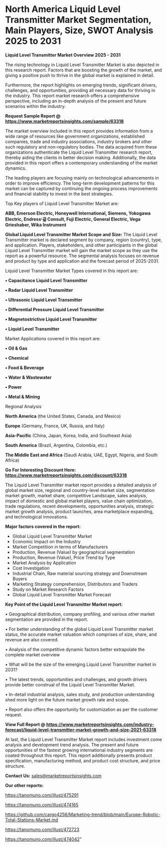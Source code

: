 # North America Liquid Level Transmitter Market Segmentation, Main Players, Size, SWOT Analysis 2025 to 2031

<Strong> Liquid Level Transmitter Market Overview 2025 - 2031</strong>

The rising technology in Liquid Level Transmitter Market is also depicted in this research report. Factors that are boosting the growth of the market, and giving a positive push to thrive in the global market is explained in detail.

Furthermore, the report highlights on emerging trends, significant drivers, challenges, and opportunities, providing all necessary data for thriving in the industry. This report market research offers a comprehensive perspective, including an in-depth analysis of the present and future scenarios within the industry.

<strong>Request Sample Report @ <a href=https://www.marketreportsinsights.com/sample/63318>https://www.marketreportsinsights.com/sample/63318</a></strong>

The market overview included in this report provides information from a wide range of resources like government organizations, established companies, trade and industry associations, industry brokers and other such regulatory and non-regulatory bodies. The data acquired from these organizations authenticate the Liquid Level Transmitter research report, thereby aiding the clients in better decision making. Additionally, the data provided in this report offers a contemporary understanding of the market dynamics.

The leading players are focusing mainly on technological advancements in order to improve efficiency. The long-term development patterns for this market can be captured by continuing the ongoing process improvements and financial stability to invest in the best strategies.

Top Key players of Liquid Level Transmitter Market are:

<strong>ABB, Emerson Electric, Honeywell International, Siemens, Yokogawa Electric, Endressᶫ걺 Consult, Fuji Electric, General Electric, Vega Grieshaber, Wika Instrument</strong>

<strong><b>Global Liquid Level Transmitter Market Scope and Size:</b></strong>
The Liquid Level Transmitter market is declared segment by company, region (country), type, and application. Players, stakeholders, and other participants in the global Liquid Level Transmitter market will gain the market scope as they use the report as a powerful resource. The segmental analysis focuses on revenue and product by type and application and the forecast period of 2025-2031.

Liquid Level Transmitter Market Types covered in this report are:

<strong>• Capacitance Liquid Level Transmitter

• Radar Liquid Level Transmitter

• Ultrasonic Liquid Level Transmitter

• Differential Pressure Liquid Level Transmitter

• Magnetostrictive Liquid Level Transmitter

• Liquid Level Transmitter</strong>

Market Applications covered in this report are:

<strong>• Oil & Gas

• Chemical

• Food & Beverage

• Water & Wastewater

• Power

• Metal & Mining</strong> 

Regional Analysis

<strong>North America</strong> (the United States, Canada, and Mexico)

<strong>Europe</strong> (Germany, France, UK, Russia, and Italy)

<strong>Asia-Pacific</strong> (China, Japan, Korea, India, and Southeast Asia)

<strong>South America</strong> (Brazil, Argentina, Colombia, etc.)

<strong>The Middle East and Africa</strong> (Saudi Arabia, UAE, Egypt, Nigeria, and South Africa)

<strong>Go For Interesting Discount Here: <a href=https://www.marketreportsinsights.com/discount/63318>https://www.marketreportsinsights.com/discount/63318</a></strong>

The Liquid Level Transmitter market report provides a detailed analysis of global market size, regional and country-level market size, segmentation market growth, market share, competitive Landscape, sales analysis, impact of domestic and global market players, value chain optimization, trade regulations, recent developments, opportunities analysis, strategic market growth analysis, product launches, area marketplace expanding, and technological innovations.

<strong><b>Major factors covered in the report:</b></strong>
<ul>
  <li>Global Liquid Level Transmitter Market </li>
  <li>Economic Impact on the Industry</li>
  <li>Market Competition in terms of Manufacturers</li>
  <li>Production, Revenue (Value) by geographical segmentation</li>
  <li>Production, Revenue (Value), Price Trend by Type</li>
  <li>Market Analysis by Application</li>
  <li>Cost Investigation</li>
  <li>Industrial Chain, Raw material sourcing strategy and Downstream Buyers</li>
  <li>Marketing Strategy comprehension, Distributors and Traders</li>
  <li>Study on Market Research Factors</li>
  <li>Global Liquid Level Transmitter Market Forecast</li>
</ul>

<strong><b>Key Point of the Liquid Level Transmitter Market report:</b></strong>

• Geographical distribution, company profiling, and various other market segmentation are provided in the report.

• For better understanding of the global Liquid Level Transmitter market status, the accurate market valuation which comprises of size, share, and revenue are also covered.

• Analysis of the competitive dynamic factors better extrapolate the complete market overview

• What will be the size of the emerging Liquid Level Transmitter market in 2031?

• The latest trends, opportunities and challenges, and growth drivers provide better construal of the Liquid Level Transmitter Market.

• In-detail industrial analysis, sales study, and production understanding shed more light on the future market growth rate and scope.

• Report also offers the opportunity for customization as per the customer request.

<strong><b>View Full Report @ <a href=https://www.marketreportsinsights.com/industry-forecast/liquid-level-transmitter-market-growth-and-size-2021-63318>https://www.marketreportsinsights.com/industry-forecast/liquid-level-transmitter-market-growth-and-size-2021-63318</a></b></strong>


At last, the Liquid Level Transmitter Market report includes investment come analysis and development trend analysis. The present and future opportunities of the fastest growing international industry segments are coated throughout this report. This report additionally presents product specification, manufacturing method, and product cost structure, and price structure.

<strong>Contact Us:</strong>
sales@marketreportsinsights.com

<strong>Our other reports:</strong>

<a href=https://tanomuno.com/illust/475291>https://tanomuno.com/illust/475291</a>

<a href=https://tanomuno.com/illust/474165>https://tanomuno.com/illust/474165</a>

<a href=https://github.com/cargo4256/Marketing-trend/blob/main/Europe-Robotic-Total-Stations-Market.md>https://github.com/cargo4256/Marketing-trend/blob/main/Europe-Robotic-Total-Stations-Market.md</a>

<a href=https://tanomuno.com/illust/472723>https://tanomuno.com/illust/472723</a>

<a href=https://tanomuno.com/illust/474042>https://tanomuno.com/illust/474042</a>"

